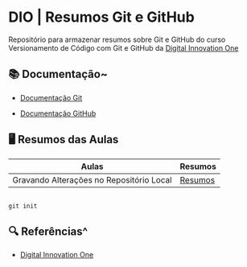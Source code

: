 
# DIO | Resumos Git e GitHub

Repositório para armazenar resumos sobre Git e GitHub do curso Versionamento de Código com Git e GitHub da [Digital Innovation One](https://www.dio.me/)

## 📚 Documentação~
- [Documentação Git](https://git-scm.com/doc)

- [Documentação GitHub](https://docs.github.com/pt)

## 🖥 Resumos das Aulas
| Aulas | Resumos |
|-------|---------|
|Gravando Alterações no Repositório Local | [Resumos]() |

```

git init
```

## 🔍 Referências^
- [Digital Innovation One](https://www.dio.me/)
